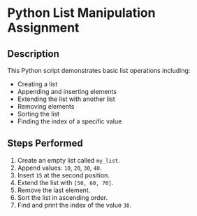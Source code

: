# Python List Manipulation Assignment

## Description

This Python script demonstrates basic list operations including:
- Creating a list
- Appending and inserting elements
- Extending the list with another list
- Removing elements
- Sorting the list
- Finding the index of a specific value

## Steps Performed

1. Create an empty list called `my_list`.
2. Append values: `10`, `20`, `30`, `40`.
3. Insert `15` at the second position.
4. Extend the list with `[50, 60, 70]`.
5. Remove the last element.
6. Sort the list in ascending order.
7. Find and print the index of the value `30`.

